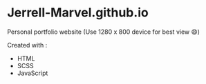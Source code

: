 # Jerrell-Marvel.github.io

Personal portfolio website
(Use 1280 x 800 device for best view 😄)

Created with :

- HTML
- SCSS
- JavaScript
